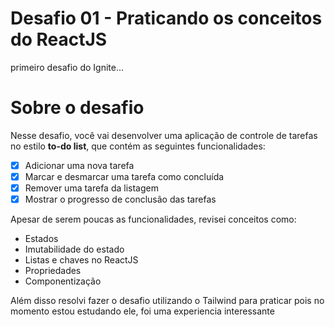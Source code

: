 # Desafio 01 - Praticando os conceitos do ReactJS
primeiro desafio do Ignite...

# Sobre o desafio

Nesse desafio, você vai desenvolver uma aplicação de controle de tarefas no estilo **to-do list**, que contém as seguintes funcionalidades:

- [x] Adicionar uma nova tarefa
- [x] Marcar e desmarcar uma tarefa como concluída
- [x] Remover uma tarefa da listagem
- [x] Mostrar o progresso de conclusão das tarefas

Apesar de serem poucas as funcionalidades, revisei conceitos como:

- Estados
- Imutabilidade do estado
- Listas e chaves no ReactJS
- Propriedades
- Componentização

Além disso resolvi fazer o desafio utilizando o Tailwind para praticar pois no momento estou estudando ele, foi uma experiencia interessante
